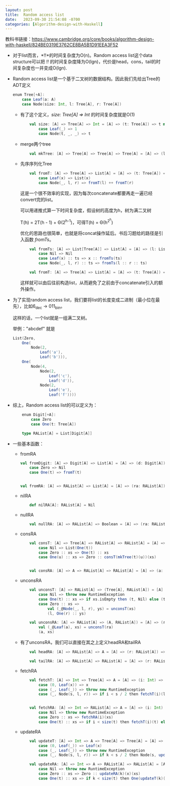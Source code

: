 ```yaml
---
layout: post
title:  Random access list
date:   2023-09-30 21:54:08 -0700
categories: [Algorithm-design-with-Haskell]
---
```


教科书链接：<https://www.cambridge.org/core/books/algorithm-design-with-haskell/824BE0319E3762CE8BA5B1D91EEA3F52>

- 对于list而言，*!!*的时间复杂度为O(n)。Random access list这个data structure可以把 *!!* 的时间复杂度降为O(lgn)，代价是head，cons，tail的时间复杂度也一并变成O(lgn).

- Random access list是一个基于二叉树的数据结构。因此我们先给出Tree的ADT定义
    ```scala
    enum Tree[+A]:
        case Leaf(a: A)
        case Node(size: Int, l: Tree[A], r: Tree[A])
    ```

    - 有了这个定义，*size: Tree[A] => Int* 的时间复杂度就是O(1)

        ```scala
            val size: [A] => Tree[A] => Int = [A] => (t: Tree[A]) => t match
                case Leaf(_) => 1
                case Node(t, _, _) => t
        ```

    - merge两个tree

        ```scala
            val mkTree: [A] => Tree[A] => Tree[A] => Tree[A] = [A] => (l: Tree[A]) => r => Node(size(l) + size(r), l, r)
        ```

    - 先序序列化Tree

        ```scala
            val fromT: [A] => Tree[A] => List[A] = [A] => (t: Tree[A]) => t match
                case Leaf(x) => List(x)
                case Node(_, l, r) => fromT(l) ++ fromT(r)
        ```

        这是一个很不效率的实现，因为每次concatenate都要再走一遍已经convert完的list。
        
        可以用递推式算一下时间复杂度，假设树的高度为h，树为满二叉树

        T(h) = 2T(h - 1) + &Theta;(2<sup>h-1</sup>)，可得T(h) = &Theta;(h<sup>2<sup>h</sup></sup>)

        优化的思路也很简单，也就是将concat操作延后。书后习题给的路径是引入函数 *fromTs*。
        
        ```scala
            val fromTs: [A] => List[Tree[A]] => List[A] = [A] => (l: List[Tree[A]]) => l match
                case Nil => Nil
                case Leaf(x) :: ts => x :: fromTs(ts)
                case Node(_, l, r) :: ts => fromTs(l :: r :: ts)

            val fromT: [A] => Tree[A] => List[A] = [A] => (t: Tree[A]) => fromTs(List(t))
        ```

        这样就可以由后往前构造list，从而避免了之前由于concatenate引入的额外操作。

- 为了实现random access list，我们要将list的长度变成二进制（最小位在最先），比如6<sub>dec</sub> -> 011<sub>bin</sub>。

    这样的话，一个list就是一组满二叉树。

    举例："abcdef" 就是
    ```scala
    List(Zero,
        One(
            Node(2, 
                Leaf('a'), 
                Leaf('b'))),
        One(
            Node(4, 
                Node(2, 
                    Leaf('c'),
                    Leaf('d')),
                Node(2,
                    Leaf('e'),
                    Leaf('f'))))
    ```

- 综上，Random access list的可以定义为：

    ```scala
        enum Digit[+A]:
            case Zero
            case One(t: Tree[A])

        type RAList[A] = List[Digit[A]]
    ```

- 一些基本函数：

    - fromRA
        ```scala
        val fromDigit: [A] => Digit[A] => List[A] = [A] => (d: Digit[A]) => d match 
            case Zero => Nil
            case One(t) => fromT(t)


        val fromRA: [A] => RAList[A] => List[A] = [A] => (ra: RAList[A]) => ra.flatMap(fromDigit(_))
        ```

    - nilRA
        ```scala
            def nilRA[A]: RAList[A] = Nil
        ```

    - nullRA
        ```scala
            val nullRA: [A] => RAList[A] => Boolean = [A] => (ra: RAList[A]) => ra.isEmpty
        ```

    - consRA
        ```scala
            val consT: [A] => Tree[A] => RAList[A] => RAList[A] = [A] => (t: Tree[A]) => ra => ra match
                case Nil => List(One(t))
                case Zero :: xs => One(t) :: xs
                case One(u) :: xs => Zero :: consT(mkTree(t)(u))(xs)


            val consRA: [A] => A => RAList[A] => RAList[A] = [A] => (a: A) => ra => consT(Leaf(a))(ra)
        ```

    - unconsRA
        ```scala
            val unconsT: [A] => RAList[A] => (Tree[A], RAList[A]) = [A] => (ra: RAList[A]) => ra match 
                case Nil => throw new RuntimeException
                case One(t) :: xs => if xs.isEmpty then (t, Nil) else (t, Zero :: xs)
                case Zero :: xs => 
                    val (_@Node(_, l, r), ys) = unconsT(xs)
                    (l, One(r) :: ys)

            val unconsRA: [A] => RAList[A] => (A, RAList[A]) = [A] => (ra: RAList[A]) => 
                val (_@Leaf(a), xs) = unconsT(ra)
                (a, xs)
        ```

    - 有了unconsRA，我们可以直接在其之上定义headRA和tailRA
        ```scala
            val headRA: [A] => RAList[A] => A = [A] => (r: RAList[A]) => unconsRA(r)._1

            val tailRA: [A] => RAList[A] => RAList[A] = [A] => (r: RAList[A]) => unconsRA(r)._2
        ```

    - fetchRA
        ```scala
            val fetchT: [A] => Int => Tree[A] => A = [A] => (i: Int) => t => (i, t) match
                case (0, Leaf(x)) => x
                case (_, Leaf(_)) => throw new RuntimeException
                case (_, Node(s, l, r)) => if i < s / 2 then fetchT(i)(l) else fetch(i - s/2)(r) //和s/2进行比较是因为在RAList里都是满二叉树

    
            val fetchRA: [A] => Int => RAList[A] => A = [A] => (i: Int) => ra => ra match 
                case Nil => throw new RuntimeException
                case Zero :: xs => fetchRA(i)(xs)
                case One(t) :: xs => if i < size(t) then fetchT(i)(t) else fetchRA(i - size(t))(xs)
        ```

    - updateRA
        ```scala
            val updateT: [A] => Int => A => Tree[A] => Tree[A] = [A] => (k: Int) => x => t => (k, t) match 
                case (0, Leaf(_)) => Leaf(x)
                case (_, Leaf(_)) => throw new RuntimeException
                case (_, Node(s, l, r)) => if k < s / 2 then Node(s, updateT(k)(x)(l), r) else Node(s, l, update(k - s / 2)(x)(r))

            val updateRA: [A] => Int => A => RAList[A] => RAList[A] = [A] => (k: Int) => x => ra => ra match 
                case Nil => throw new RuntimeException
                case Zero :: xs => Zero :: updateRA(k)(x)(xs)
                case One(t) :: xs => if k < size(t) then One(updateT(k)(x)(t)) :: xs else One(t) :: updateRA(k - size(t))(x)(xs)
        ```
